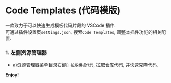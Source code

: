 # Code Templates (代码模版)

一款致力于可以快速生成模板代码片段的 VSCode 插件.  
可通过插件设置页`settings.json`, 搜索`Code Templates`, 调整本插件功能的相关配置.

### 1. 左侧资源管理器

- a)资源管理器菜单目录右键`🎉 拉取模板代码`, 拉取仓库代码, 并快速克隆代码.

**Enjoy!**
